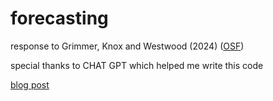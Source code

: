 # forecasting

response to Grimmer, Knox and Westwood (2024) ([OSF](https://osf.io/6g5zq))

special thanks to CHAT GPT which helped me write this code

[blog post](https://georgeberry.substack.com/p/it-is-possible-to-evaluate-presidential)
